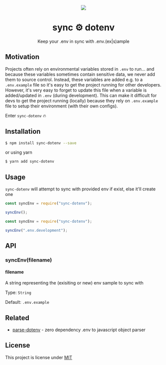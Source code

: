 <div align="center">
	<img src="https://i.imgur.com/TRGtM83.gif">
	<h1 style="font-weight:bold;">sync ⚙️ dotenv</h1>
    <p>Keep your .env in sync with .env.(ex|s)ample</p>
</div>

## Motivation

Projects often rely on environmental variables stored in `.env` to run... and because these
variables sometimes contain sensitive data, we never add them to source control.
Instead, these variables are added e.g. to a `.env.example` file so it's easy to
get the project running for other developers. However, it's very easy to forget to update this file
when a variable is added/updated in `.env` (during development). This can make
it difficult for devs to get the project running (locally) because they rely on
`.env.example` file to setup their environment (with their own configs).

Enter `sync-dotenv` 🔥

## Installation

```bash
$ npm install sync-dotenv --save
```

or using yarn

```bash
$ yarn add sync-dotenv
```

## Usage

`sync-dotenv` will attempt to sync with provided env if exist, else it'll create one

```javascript
const syncEnv = require("sync-dotenv");

syncEnv();
```

```javascript
const syncEnv = require("sync-dotenv");

syncEnv(".env.development");
```

## API

### syncEnv(filename)

#### filename

A string representing the (exisiting or new) env sample to sync with

Type: `String`

Default: `.env.example`

## Related

- [parse-dotenv](https://github.com/codeshifu/parse-dotenv) - zero dependency .env to javascript object parser

## License

This project is license under
[MIT](https://github.com/codeshifu/sync-dotenv/blob/master/LICENSE)
